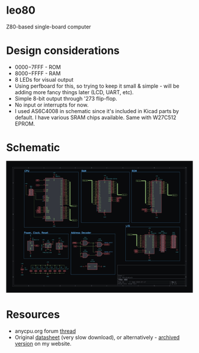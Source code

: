# leo80
Z80-based single-board computer

# Design considerations

- $0000-$7FFF - ROM
- $8000-$FFFF - RAM
- 8 LEDs for visual output
- Using perfboard for this, so trying to keep it small & simple - will be adding more fancy things later (LCD, UART, etc).
- Simple 8-bit output through '273 flip-flop.
- No input or interrupts for now.
- I used AS6C4008 in schematic since it's included in Kicad parts by default. I have various SRAM chips available. Same with W27C512 EPROM.

# Schematic

![Schematic](./img/v1.jpg)

# Resources

- anycpu.org forum [thread](https://anycpu.org/forum/viewtopic.php?f=25&t=1060)
- Original [datasheet](https://www.zilog.com/docs/z80/um0080.pdf) (very slow download), or alternatively - [archived version](http://dun.ai/files/z80.pdf) on my website.

